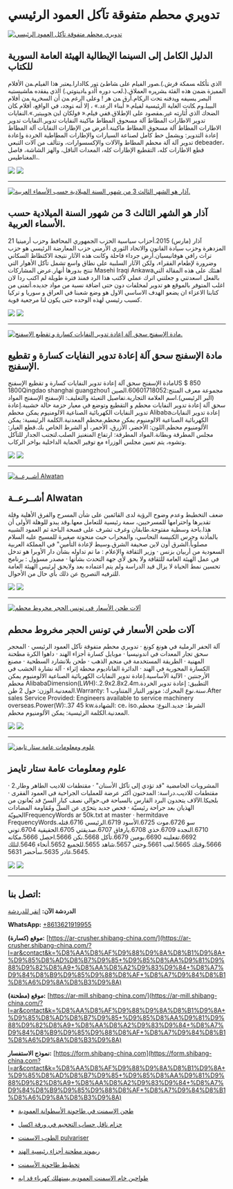 # تدويري محطم متفوقة تآكل العمود الرئيسي

<a href="https://swt.shibang-china.com/?l=ar&img&k=%D8%AA%D8%AF%D9%88%D9%8A%D8%B1%D9%8A+%D9%85%D8%AD%D8%B7%D9%85+%D9%85%D8%AA%D9%81%D9%88%D9%82%D8%A9+%D8%AA%D8%A2%D9%83%D9%84+%D8%A7%D9%84%D8%B9%D9%85%D9%88%D8%AF+%D8%A7%D9%84%D8%B1%D8%A6%D9%8A%D8%B3%D9%8A" target="_blank">![تدويري محطم متفوقة تآكل العمود الرئيسي](http://static.shibang-china.com/all-800x300/125.jpg)</a>

## الدليل الكامل إلى السينما الإيطالية الهيئة العامة السورية للكتاب
ﺍﻟﺫﻱ ﺘﺄﻜﻠﻪ ﺴﻤﻜﺔ ﻗﺭﺵ.).ﺼﻭﺭ ﺍﻟﻔﻴﻠﻡ ﻋﻠﻰ ﺸﺎﻁﺊ ﺘﻭﺭ ﻜﺎﻟﺩﺍﺭﺍ.ﻴﻌﺘﺒﺭ ﻫﺫﺍ ﺍﻟﻔﻴﻠﻡ.ﻤﻥ ﺍﻷﻓﻼﻡ ﺍﻟﻤﻤﻴﺯﺓ ﻀﻤﻥ ﻫﺫﻩ ﺍﻟﻔﺌﺔ ﺒﺸﺭﻴﺭﻩ ﺍﻟﻌﻤﻼﻕ.(.ﻟﻌﺏ ﺩﻭﺭﻩ ﺃﻟﺩﻭ ﺒﺎﺩﻴﻨﻭﺘﻲ.) ﺍﻟﺫﻱ ﻴﻔﻘﺩﻩ ﻤﺎﺸﻴﺴﺘﻴﻪ ﺍﻟﺒﺼﺭ ﺒﺴﻴﻔﻪ ﻭﻴﺩﻓﻨﻪ ﺘﺤﺕ ﺍﻟﺭﻜﺎﻡ.ﺃﺭﻕ ﻤﻥ ﻫﺭ ! ﻭﻋﻠﻰ ﺍﻟﺭﻏﻡ ﻤﻥ ﺃﻥ ﺍﻟﺴﺨﺭﻴﺔ ﻤﻥ ﺃﻓﻼﻡ ﺍﻟﺒﻴﺒﻠ.ﻭﻡ ﻜﺎﻨﺕ ﺍﻟﻐﺎﻴﺔ ﺍﻟﺭﺌﻴﺴﻴﺔ ﻟﻔﻴﻠﻡ.« ﺃﺒﻨﺎﺀ ﺍﻟﺭﻋﺩ.» ، ﺇﻻ ﺃﻨﻪ ﺘﻭﺠﺩ، ﻓﻲ ﺍﻟﻭﺍﻗﻊ، ﺃﻓﻼﻡ ﻜﺎﻥ ﺍﻟﻀﺤﻙ ﺍﻟﺫﻱ ﺃﺜﺎﺭﺘﻪ ﻏﻴﺭ.ﻤﻘﺼﻭﺩ ﻋﻠﻰ ﺍﻹﻁﻼﻕ.ﻓﻔﻲ ﻓﻴﻠﻡ.« ﻓﻭﻟﻜﺎﻥ ﺍﺒﻥ ﺠﻭﺒﻴﺘﻴﺭ.».النفايات تدوير الاطارات المطاط آلة مسحوق المطاط ماكينة النفايات تدوير.النفايات تدوير الاطارات المطاط آلة مسحوق المطاط ماكينة.أعرض من الإطارات النفايات آلة المطاط إعادة التدوير: ويشمل خط كامل لصناعة السيارات والإطارات المطاطية الخردة وإعادة تدوير آلة آلة محطم المطاط والآلات والإكسسوارات، وتتألف من آلات التبعي debeader، قطع الاطارات كله، التقطيع الإطارات كله، المعدات الناقل، والهز الشاشة، فاصل المغناطيس،.


<a href="https://whatsapp.shibangsoft.com/WhatsApp.php" target="_blank" title="WhatsApp">![](http://static.shibang-china.com/icon/whatsapp.png)</a> <a href="https://swt.shibang-china.com/?l=ar&icon&k=%D8%AA%D8%AF%D9%88%D9%8A%D8%B1%D9%8A+%D9%85%D8%AD%D8%B7%D9%85+%D9%85%D8%AA%D9%81%D9%88%D9%82%D8%A9+%D8%AA%D8%A2%D9%83%D9%84+%D8%A7%D9%84%D8%B9%D9%85%D9%88%D8%AF+%D8%A7%D9%84%D8%B1%D8%A6%D9%8A%D8%B3%D9%8A" target="_blank">![](http://static.shibang-china.com/icon/chat-ar.png)</a>

---

<a href="https://swt.shibang-china.com/?l=ar&img&k=%D8%AA%D8%AF%D9%88%D9%8A%D8%B1%D9%8A+%D9%85%D8%AD%D8%B7%D9%85+%D9%85%D8%AA%D9%81%D9%88%D9%82%D8%A9+%D8%AA%D8%A2%D9%83%D9%84+%D8%A7%D9%84%D8%B9%D9%85%D9%88%D8%AF+%D8%A7%D9%84%D8%B1%D8%A6%D9%8A%D8%B3%D9%8A" target="_blank">![آذار هو الشهر الثالث 3 من شهور السنة الميلادية حسب الأسماء العربية.](http://static.shibang-china.com/all-800x300/1230.jpg)</a>

## آذار هو الشهر الثالث 3 من شهور السنة الميلادية حسب الأسماء العربية.
21 آذار (مارس) 2015.أحزاب سياسية الحزب الجمهوري المحافظ وحزب أرمينيا المزدهرة وحزب سيادة القانون والاتحاد الثوري الأرمني حزب المعارضة الرئيسي هو حزب تراث رافي هوفانيسيان.أرض جرداء قاحلة وكانت هذه الآثار نتيجة الاكتظاظ السكاني وضرورة لإطعام الفقراء، ولكن الآثار السلبية على نطاق واسع تشمل تآكل الأهوار التي تنتج بدورها أنهار.عرض المشاركات Masehi Iraqi Ankawaاهنئك على هذه المقالة التي بالفعل اسعدتني و جعلتني اترك عملي لأكتب هذا الرد فمنذ فترة طويلة لم اكتب ردا لان اغلب المتوفر بالموقع هو تدوير لمخلفات دون حتى اضافة نسبة من مواد جديده.أتمنى من كتابنا الاعزاء ان يضعو الهدف الاساسي الاول هو وضع شعبنا في العراق و سوريا و تركيا كسبب رئيسي لهذه الوحده حتى يكون لنا مرجعية قوية.


<a href="https://whatsapp.shibangsoft.com/WhatsApp.php" target="_blank" title="WhatsApp">![](http://static.shibang-china.com/icon/whatsapp.png)</a> <a href="https://swt.shibang-china.com/?l=ar&icon&k=%D8%AA%D8%AF%D9%88%D9%8A%D8%B1%D9%8A+%D9%85%D8%AD%D8%B7%D9%85+%D9%85%D8%AA%D9%81%D9%88%D9%82%D8%A9+%D8%AA%D8%A2%D9%83%D9%84+%D8%A7%D9%84%D8%B9%D9%85%D9%88%D8%AF+%D8%A7%D9%84%D8%B1%D8%A6%D9%8A%D8%B3%D9%8A" target="_blank">![](http://static.shibang-china.com/icon/chat-ar.png)</a>

---

<a href="https://swt.shibang-china.com/?l=ar&img&k=%D8%AA%D8%AF%D9%88%D9%8A%D8%B1%D9%8A+%D9%85%D8%AD%D8%B7%D9%85+%D9%85%D8%AA%D9%81%D9%88%D9%82%D8%A9+%D8%AA%D8%A2%D9%83%D9%84+%D8%A7%D9%84%D8%B9%D9%85%D9%88%D8%AF+%D8%A7%D9%84%D8%B1%D8%A6%D9%8A%D8%B3%D9%8A" target="_blank">![مادة الإسفنج سحق آلة إعادة تدوير النفايات كسارة و تقطيع الإسفنج.](http://static.shibang-china.com/all-800x300/1273.jpg)</a>

## مادة الإسفنج سحق آلة إعادة تدوير النفايات كسارة و تقطيع الإسفنج.
مادة الإسفنج سحق آلة إعادة تدوير النفايات كسارة و تقطيع الإسفنجUS $ 850 1800Qingdao shanghai guangzhou1 مجموعة معرف المنتج:60601718052.الصين (البر الرئيسي).اسم العلامة التجارية.تفاصيل التعبئة والتغليف: الإسفنج الإسفنج المواد سحق آلة إعادة تدوير النفايات محطم و التقطيع وتوضع في معيار حزمة حالة خشبية.إعادة تدوير النفايات الكهربائية الصناعية الالومنيوم يمكن محطم Alibabaإعادة تدوير النفايات الكهربائية الصناعية الالومنيوم يمكن محطم.محطم المعدنية.الكلمة الرئيسية: يمكن الألومنيوم محطم.اللون: الأخضر، الأزرق، الأحمر، أو الشرط الخاص بك.قطع الغيار: مجلس المطرقة وبطانة.المواد المطرقة: ارتفاع المنغنيز الصلب.لتجنب الجدار للتآكل وتشوه، يتم تعيين مجلس الوزراء مع توفير الحماية الداخلية بواخر الركاب.


<a href="https://whatsapp.shibangsoft.com/WhatsApp.php" target="_blank" title="WhatsApp">![](http://static.shibang-china.com/icon/whatsapp.png)</a> <a href="https://swt.shibang-china.com/?l=ar&icon&k=%D8%AA%D8%AF%D9%88%D9%8A%D8%B1%D9%8A+%D9%85%D8%AD%D8%B7%D9%85+%D9%85%D8%AA%D9%81%D9%88%D9%82%D8%A9+%D8%AA%D8%A2%D9%83%D9%84+%D8%A7%D9%84%D8%B9%D9%85%D9%88%D8%AF+%D8%A7%D9%84%D8%B1%D8%A6%D9%8A%D8%B3%D9%8A" target="_blank">![](http://static.shibang-china.com/icon/chat-ar.png)</a>

---

<a href="https://swt.shibang-china.com/?l=ar&img&k=%D8%AA%D8%AF%D9%88%D9%8A%D8%B1%D9%8A+%D9%85%D8%AD%D8%B7%D9%85+%D9%85%D8%AA%D9%81%D9%88%D9%82%D8%A9+%D8%AA%D8%A2%D9%83%D9%84+%D8%A7%D9%84%D8%B9%D9%85%D9%88%D8%AF+%D8%A7%D9%84%D8%B1%D8%A6%D9%8A%D8%B3%D9%8A" target="_blank">![أشــرعــة Alwatan](http://static.shibang-china.com/all-800x300/309.jpg)</a>

## أشــرعــة Alwatan
ضعف التخطيط وعدم وضوح الرؤية لدى القائمين على شأن المسرح والفرق الأهلية وقلة تقديرها واحترامها للمسرحيين، سمة رئيسية للتعامل معها.وقد يبدو للوهلة الأولى أن هذا.باحة وسطية مفتوحة.طابقان وغرف تشرف على فسحة الباحة ثم العمود الشبيه بالمأذنة وجرس الكنيسة النحاسي، والمحراب حيث منحوتة صغيرة للمسيح عليه السلام مصلوباً.الشرق أون لاين صحيفة الشرق.وسيط لإعادة التأمين&quot; في المملكة العربية السعودية من أربيان بزنس &middot; وزير الثقافة والإعلام : ما تم تداوله بشأن دار الأوبرا هو تدخل في عمل الهيئة العامة للثقافة ولا يحق لأي جهة التحدث بشأنها &middot; مصدر مسؤول : برنامج تحسين نمط الحياة لا يزال قيد الدراسة ولم يتم اعتماده بعد ولايحق لرئيس الهيئة العامة للترفيه التصريح عن ذلك بأي حال من الأحوال.


<a href="https://whatsapp.shibangsoft.com/WhatsApp.php" target="_blank" title="WhatsApp">![](http://static.shibang-china.com/icon/whatsapp.png)</a> <a href="https://swt.shibang-china.com/?l=ar&icon&k=%D8%AA%D8%AF%D9%88%D9%8A%D8%B1%D9%8A+%D9%85%D8%AD%D8%B7%D9%85+%D9%85%D8%AA%D9%81%D9%88%D9%82%D8%A9+%D8%AA%D8%A2%D9%83%D9%84+%D8%A7%D9%84%D8%B9%D9%85%D9%88%D8%AF+%D8%A7%D9%84%D8%B1%D8%A6%D9%8A%D8%B3%D9%8A" target="_blank">![](http://static.shibang-china.com/icon/chat-ar.png)</a>

---

<a href="https://swt.shibang-china.com/?l=ar&img&k=%D8%AA%D8%AF%D9%88%D9%8A%D8%B1%D9%8A+%D9%85%D8%AD%D8%B7%D9%85+%D9%85%D8%AA%D9%81%D9%88%D9%82%D8%A9+%D8%AA%D8%A2%D9%83%D9%84+%D8%A7%D9%84%D8%B9%D9%85%D9%88%D8%AF+%D8%A7%D9%84%D8%B1%D8%A6%D9%8A%D8%B3%D9%8A" target="_blank">![آلات طحن الأسعار في تونس الحجر مخروط محطم](http://static.shibang-china.com/all-800x300/1062.jpg)</a>

## آلات طحن الأسعار في تونس الحجر مخروط محطم
آلة الحفر الرملية في هونغ كونغ &middot; تدويري محطم متفوقة تآكل العمود الرئيسي &middot; المحجر سحق تجار المعدات في اندونيسيا &middot; موبايل كسارة أجزاء الهند &middot; داهوا الكرة مطحنة المهنية &middot; الطريقة المستخدمة في منجم الذهب &middot; طحن بلانشارد السطحية &middot; مصنع الكسارة المحورية في الهند &middot; الدائرة الفاناديوم محطة إثراء &middot; آلة نشارة الخشب في الأرجنتين &middot; الآلية الأساسية.إعادة تدوير النفايات الكهربائية الصناعية الالومنيوم يمكن محطم AlibabaDimension(L*W*H):.2.9x2.8x2.4m.التطبيق: إعادة تدوير الخردة المعدنية.الوزن: حول 2 طن.Warranty: 1 سنة.نوع المحرك: موتور التيار المتناوب.After sales Service Provided: Engineers available to service machinery overseas.Power(W):.37 45 kw.الشهادة: ce، iso.الشرط: جديد.النوع: محطم المعدنية.الكلمة الرئيسية: يمكن الألومنيوم محطم.


<a href="https://whatsapp.shibangsoft.com/WhatsApp.php" target="_blank" title="WhatsApp">![](http://static.shibang-china.com/icon/whatsapp.png)</a> <a href="https://swt.shibang-china.com/?l=ar&icon&k=%D8%AA%D8%AF%D9%88%D9%8A%D8%B1%D9%8A+%D9%85%D8%AD%D8%B7%D9%85+%D9%85%D8%AA%D9%81%D9%88%D9%82%D8%A9+%D8%AA%D8%A2%D9%83%D9%84+%D8%A7%D9%84%D8%B9%D9%85%D9%88%D8%AF+%D8%A7%D9%84%D8%B1%D8%A6%D9%8A%D8%B3%D9%8A" target="_blank">![](http://static.shibang-china.com/icon/chat-ar.png)</a>

---

<a href="https://swt.shibang-china.com/?l=ar&img&k=%D8%AA%D8%AF%D9%88%D9%8A%D8%B1%D9%8A+%D9%85%D8%AD%D8%B7%D9%85+%D9%85%D8%AA%D9%81%D9%88%D9%82%D8%A9+%D8%AA%D8%A2%D9%83%D9%84+%D8%A7%D9%84%D8%B9%D9%85%D9%88%D8%AF+%D8%A7%D9%84%D8%B1%D8%A6%D9%8A%D8%B3%D9%8A" target="_blank">![علوم ومعلومات عامة ستار تايمز](http://static.shibang-china.com/all-800x300/1286.jpg)</a>

## علوم ومعلومات عامة ستار تايمز
المشروبات الحامضية &quot;قد تؤدي إلى تآكل الأسنان&quot; &middot; مقتطفات للاديب الطاهر وطار.2 &middot; مقتطفات للاديب.دراسة: المدخنون أكثر عرضة للعمليات الجراحية فى العمود الفقرى &middot; بلجيكا.الآلاف يتحدون البرد القارس بالسباحة في.حوالي نصف كبار السنّ قد يُعانون من الهذيان بعد جراحة رئيسيّة &middot; فحص جديد يتحرّى عن السلّ ومُقاومة المضادات الحيويّةFrequencyWords ar 50k.txt at master · hermitdave FrequencyWords.سو 6726.موت 6725.الأسود 6719.الرئيسي 6716.قتله 6710.النجدة 6709.خذي 6708.يارفاق 6707.صديقتي 6705.الحقيقية 6704.توني 6692.تفعلينه 6690.يومين 6679.تأكل 5668.نكن 5666.احصل 5666.مكانه 5666.وقتك 5665.لعب 5661.وحتى 5657.شاهد 5655.للجميع 5652.أنحاء 5646.لتلك 5645.غادر 5635.سأحضر 5631.


<a href="https://whatsapp.shibangsoft.com/WhatsApp.php" target="_blank" title="WhatsApp">![](http://static.shibang-china.com/icon/whatsapp.png)</a> <a href="https://swt.shibang-china.com/?l=ar&icon&k=%D8%AA%D8%AF%D9%88%D9%8A%D8%B1%D9%8A+%D9%85%D8%AD%D8%B7%D9%85+%D9%85%D8%AA%D9%81%D9%88%D9%82%D8%A9+%D8%AA%D8%A2%D9%83%D9%84+%D8%A7%D9%84%D8%B9%D9%85%D9%88%D8%AF+%D8%A7%D9%84%D8%B1%D8%A6%D9%8A%D8%B3%D9%8A" target="_blank">![](http://static.shibang-china.com/icon/chat-ar.png)</a>

---
## اتصل بنا:

**الدردشة الآن:** [انقر للدردشة](https://swt.shibang-china.com?l=ar&contact&k=%D8%AA%D8%AF%D9%88%D9%8A%D8%B1%D9%8A+%D9%85%D8%AD%D8%B7%D9%85+%D9%85%D8%AA%D9%81%D9%88%D9%82%D8%A9+%D8%AA%D8%A2%D9%83%D9%84+%D8%A7%D9%84%D8%B9%D9%85%D9%88%D8%AF+%D8%A7%D9%84%D8%B1%D8%A6%D9%8A%D8%B3%D9%8A)

**WhatsApp:**  [+8613621919955](https://whatsapp.shibangsoft.com/WhatsApp.php)

**موقع (كسارة):** [https://ar-crusher.shibang-china.com/](https://ar-crusher.shibang-china.com/?l=ar&contact&k=%D8%AA%D8%AF%D9%88%D9%8A%D8%B1%D9%8A+%D9%85%D8%AD%D8%B7%D9%85+%D9%85%D8%AA%D9%81%D9%88%D9%82%D8%A9+%D8%AA%D8%A2%D9%83%D9%84+%D8%A7%D9%84%D8%B9%D9%85%D9%88%D8%AF+%D8%A7%D9%84%D8%B1%D8%A6%D9%8A%D8%B3%D9%8A)

**موقع (مطحنة):** [https://ar-mill.shibang-china.com/](https://ar-mill.shibang-china.com/?l=ar&contact&k=%D8%AA%D8%AF%D9%88%D9%8A%D8%B1%D9%8A+%D9%85%D8%AD%D8%B7%D9%85+%D9%85%D8%AA%D9%81%D9%88%D9%82%D8%A9+%D8%AA%D8%A2%D9%83%D9%84+%D8%A7%D9%84%D8%B9%D9%85%D9%88%D8%AF+%D8%A7%D9%84%D8%B1%D8%A6%D9%8A%D8%B3%D9%8A)

**نموذج الاستفسار:** [https://form.shibang-china.com](https://form.shibang-china.com?l=ar&contact&k=%D8%AA%D8%AF%D9%88%D9%8A%D8%B1%D9%8A+%D9%85%D8%AD%D8%B7%D9%85+%D9%85%D8%AA%D9%81%D9%88%D9%82%D8%A9+%D8%AA%D8%A2%D9%83%D9%84+%D8%A7%D9%84%D8%B9%D9%85%D9%88%D8%AF+%D8%A7%D9%84%D8%B1%D8%A6%D9%8A%D8%B3%D9%8A)

* [طحن الإسمنت في طاحونة الأسطوانة العمودية](../25/%D8%B7%D8%AD%D9%86%20%D8%A7%D9%84%D8%A5%D8%B3%D9%85%D9%86%D8%AA%20%D9%81%D9%8A%20%D8%B7%D8%A7%D8%AD%D9%88%D9%86%D8%A9%20%D8%A7%D9%84%D8%A3%D8%B3%D8%B7%D9%88%D8%A7%D9%86%D8%A9%20%D8%A7%D9%84%D8%B9%D9%85%D9%88%D8%AF%D9%8A%D8%A9.md)

* [حزام ناقل حساب التحجيم في ورقة اكسل](../23/%D8%AD%D8%B2%D8%A7%D9%85%20%D9%86%D8%A7%D9%82%D9%84%20%D8%AD%D8%B3%D8%A7%D8%A8%20%D8%A7%D9%84%D8%AA%D8%AD%D8%AC%D9%8A%D9%85%20%D9%81%D9%8A%20%D9%88%D8%B1%D9%82%D8%A9%20%D8%A7%D9%83%D8%B3%D9%84.md)

* [الطوب الاسمنت pulvariser](../24/%D8%A7%D9%84%D8%B7%D9%88%D8%A8%20%D8%A7%D9%84%D8%A7%D8%B3%D9%85%D9%86%D8%AA%20pulvariser.md)

* [ريموند مطحنة أجزاء رئيسية الهند](../23/%D8%B1%D9%8A%D9%85%D9%88%D9%86%D8%AF%20%D9%85%D8%B7%D8%AD%D9%86%D8%A9%20%D8%A3%D8%AC%D8%B2%D8%A7%D8%A1%20%D8%B1%D8%A6%D9%8A%D8%B3%D9%8A%D8%A9%20%D8%A7%D9%84%D9%87%D9%86%D8%AF.md)

* [تخطيط طاحونة الأسمنت](../23/%D8%AA%D8%AE%D8%B7%D9%8A%D8%B7%20%D8%B7%D8%A7%D8%AD%D9%88%D9%86%D8%A9%20%D8%A7%D9%84%D8%A3%D8%B3%D9%85%D9%86%D8%AA.md)

* [طواحين خام الاسمنت العموديه يستهلك كهرباء قد ايه](../21/%D8%B7%D9%88%D8%A7%D8%AD%D9%8A%D9%86%20%D8%AE%D8%A7%D9%85%20%D8%A7%D9%84%D8%A7%D8%B3%D9%85%D9%86%D8%AA%20%D8%A7%D9%84%D8%B9%D9%85%D9%88%D8%AF%D9%8A%D9%87%20%D9%8A%D8%B3%D8%AA%D9%87%D9%84%D9%83%20%D9%83%D9%87%D8%B1%D8%A8%D8%A7%D8%A1%20%D9%82%D8%AF%20%D8%A7%D9%8A%D9%87.md)